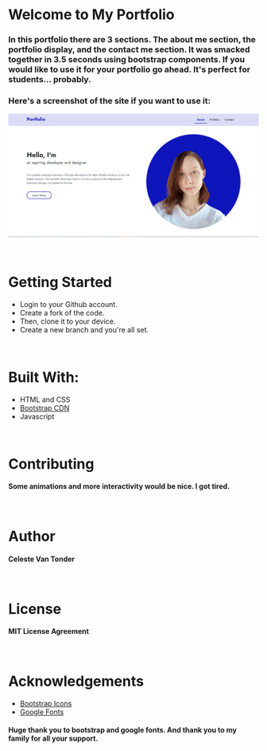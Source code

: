# Welcome to My Portfolio
### In this portfolio there are 3 sections. The about me section, the portfolio display, and the contact me section. It was smacked together in 3.5 seconds using bootstrap components. If you would like to use it for your portfolio go ahead. It's perfect for students... probably.

### Here's a screenshot of the site if you want to use it:

![Accordion View](assets/portfolio-screenshot.png)

<br>

# **Getting Started**
* Login to your Github account.
* Create a fork of the code.
* Then, clone it to your device.
* Create a new branch and you're all set.
<br>

# **Built With:**
* HTML and CSS
* [Bootstrap CDN](https://www.bootstrapcdn.com/)
* Javascript
<br>


# **Contributing**
#### Some animations and more interactivity would be nice. I got tired. 
<br>

# **Author**
#### Celeste Van Tonder
<br>

# **License**
#### MIT License Agreement

<br>

# **Acknowledgements**
* [Bootstrap Icons](https://cdn.jsdelivr.net/npm/bootstrap-icons@1.10.5/font/bootstrap-icons.css)
* [Google Fonts](https://fonts.googleapis.com/css2?family=Jost:wght@400;700&family=Tinos&display=swap)
#### Huge thank you to bootstrap and google fonts. And thank you to my family for all your support. 
